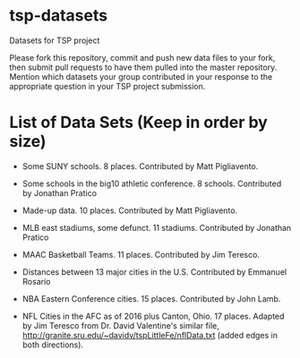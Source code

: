 # tsp-datasets
Datasets for TSP project

Please fork this repository, commit and push new data files to your
fork, then submit pull requests to have them pulled into the master
repository.  Mention which datasets your group contributed in your
response to the appropriate question in your TSP project submission.

# List of Data Sets (Keep in order by size)

* Some SUNY schools.  8 places.  Contributed by Matt Pigliavento.

* Some schools in the big10 athletic conference. 8 schools. Contributed by Jonathan Pratico

* Made-up data.  10 places.  Contributed by Matt Pigliavento.

* MLB east stadiums, some defunct. 11 stadiums. Contributed by Jonathan Pratico 

* MAAC Basketball Teams.  11 places.  Contributed by Jim Teresco.

* Distances between 13 major cities in the U.S. Contributed by Emmanuel Rosario

* NBA Eastern Conference cities.  15 places.  Contributed by John Lamb.

* NFL Cities in the AFC as of 2016 plus Canton, Ohio.  17 places.
  Adapted by Jim Teresco from Dr. David Valentine's similar file,
  http://granite.sru.edu/~davidv/tspLittleFe/nflData.txt (added edges
  in both directions).
